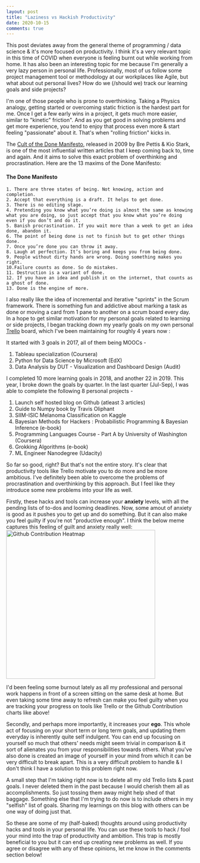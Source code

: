 ```yaml
---
layout: post
title: "Laziness vs Hackish Productivity"
date: 2020-10-15
comments: true
---
```



This post deviates away from the general theme of programming / data science & it's more focused on productivity. I think it's a very relevant topic in this time of COVID when everyone is feeling burnt out while working from home. It has also been an interesting topic for me because I'm generally a very lazy person in personal life. Professionally, most of us follow some project management tool or methodology at our workplaces like Agile, but what about out personal lives? How do we (/should we) track our learning goals and side projects?

I'm one of those people who is prone to overthinking. Taking a Physics analogy, getting started or overcoming static friction is the hardest part for me. Once I get a few early wins in a project, it gets much more easier, similar to "kinetic" friction". And as you get good in solving problems and get more experience, you tend to enjoy that process even more & start feeling "passionate" about it. That's when "rolling friction" kicks in.

The [Cult of the Done Manifesto](https://www.fastcompany.com/1665527/infographic-of-the-day-13-rules-for-realizing-your-creative-vision), released in 2009 by Bre Pettis & Kio Stark, is one of the most influential written articles that I keep coming back to, time and again. And it aims to solve this exact problem of overthinking and procrastination. Here are the 13 maxims of the Done Manifesto:

#### The Done Manifesto

    1. There are three states of being. Not knowing, action and completion.
    2. Accept that everything is a draft. It helps to get done.
    3. There is no editing stage.
    4. Pretending you know what you’re doing is almost the same as knowing what you are doing, so just accept that you know what you’re doing even if you don’t and do it.
    5. Banish procrastination. If you wait more than a week to get an idea done, abandon it.
    6. The point of being done is not to finish but to get other things done.
    7. Once you’re done you can throw it away.
    8. Laugh at perfection. It’s boring and keeps you from being done.
    9. People without dirty hands are wrong. Doing something makes you right.
    10.Failure counts as done. So do mistakes.
    11. Destruction is a variant of done.
    12. If you have an idea and publish it on the internet, that counts as a ghost of done.
    13. Done is the engine of more.


I also really like the idea of incremental and iterative "sprints" in the Scrum framework. There is something fun and addictive about marking a task as done or moving a card from 1 pane to another on a scrum board every day. In a hope to get similar motivation for my personal goals related to learning or side projects, I began tracking down my yearly goals on my own personal [Trello](https://trello.com/) board, which I've been maintaining for roughly 4 years now :

It started with 3 goals in 2017, all of them being MOOCs - 
1. Tableau specialization (Coursera)
2. Python for Data Science by Microsoft (EdX)
3. Data Analysis by DUT - Visualization and Dashboard Design (Audit)

I completed 10 more learning goals in 2018, and another 22 in 2019. This year, I broke down the goals by quarter. In the last quarter (Jul-Sep), I was able to complete the following 8 personal projects - 
1. Launch self hosted blog on Github (atleast 3 articles)
2. Guide to Numpy book by Travis Oliphant
3. SIIM-ISIC Melanoma Classification on Kaggle
4. Bayesian Methods for Hackers : Probabilistic Programming & Bayesian Inference (e-book)
5. Programming Languages Course - Part A by University of Washington (Coursera)
6. Grokking Algorithms (e-book)
7. ML Engineer Nanodegree (Udacity) 


So far so good, right? But that's not the entire story. It's clear that productivity tools like Trello motivate you to do more and be more ambitious. I've definitely been able to overcome the problems of procrastination and overthinking by this approach. But I feel like they introduce some new problems into your life as well.

Firstly, these hacks and tools can increase your **anxiety** levels, with all the pending lists of to-dos and looming deadlines. Now, some amout of anxiety is good as it pushes you to get up and do something. But it can also make you feel guilty if you're not "productive enough". I think the below meme captures this feeling of guilt and anxiety really well:
<img src="https://img.devrant.com/devrant/rant/r_957017_r4A2p.jpg" alt="Github Contribution Heatmap" width="400"/>

I'd been feeling some burnout lately as all my professional and personal work happens in front of a screen sitting on the same desk at home. But even taking some time away to refresh can make you feel guilty when you are tracking your progress on tools like Trello or the Github Contribution charts like above!


Secondly, and perhaps more importantly, it increases your **ego**. This whole act of focusing on your short term or long term goals, and updating them everyday is inherently quite self indulgent. You can end up focusing on yourself so much that others' needs might seem trivial in comparison & it sort of alienates you from your responsibilities towards others. What you've also done is created an image of yourself in your mind from which it can be very difficult to break apart. This is a very difficult problem to handle & I don't think I have a solution to this problem right now. 

A small step that I'm taking right now is to delete all my old Trello lists & past goals. I never deleted them in the past because I would cherish them all as accomplishments. So just tossing them away might help shed of that baggage. Something else that I'm trying to do now is to include others in my "selfish" list of goals. Sharing my learnings on this blog with others can be one way of doing just that.


So these are some of my (half-baked) thoughts around using productivity hacks and tools in your personal life. You can use these tools to hack / fool your mind into the trap of productivity and ambition. This trap is mostly beneficial to you but it can end up creating new problems as well. If you agree or disagree with any of these opinions, let me know in the comments section below!